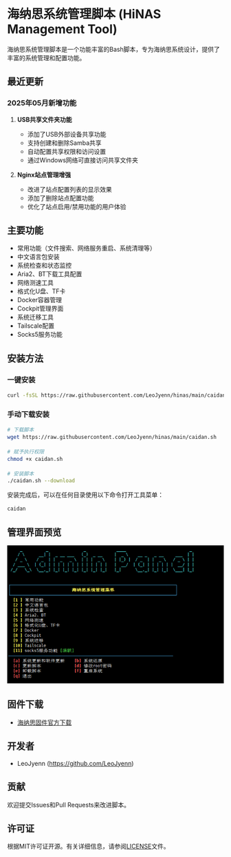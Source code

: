 # 海纳思系统管理脚本 (HiNAS Management Tool)

海纳思系统管理脚本是一个功能丰富的Bash脚本，专为海纳思系统设计，提供了丰富的系统管理和配置功能。

## 最近更新

### 2025年05月新增功能

1. **USB共享文件夹功能**
   - 添加了USB外部设备共享功能
   - 支持创建和删除Samba共享
   - 自动配置共享权限和访问设置
   - 通过Windows网络可直接访问共享文件夹

2. **Nginx站点管理增强**
   - 改进了站点配置列表的显示效果
   - 添加了删除站点配置功能
   - 优化了站点启用/禁用功能的用户体验

## 主要功能

- 常用功能（文件搜索、网络服务重启、系统清理等）
- 中文语言包安装
- 系统检查和状态监控
- Aria2、BT下载工具配置
- 网络测速工具
- 格式化U盘、TF卡
- Docker容器管理
- Cockpit管理界面
- 系统迁移工具
- Tailscale配置
- Socks5服务功能

## 安装方法

### 一键安装

```bash
curl -fsSL https://raw.githubusercontent.com/LeoJyenn/hinas/main/caidan.sh | bash -s caidan
```

### 手动下载安装

```bash
# 下载脚本
wget https://raw.githubusercontent.com/LeoJyenn/hinas/main/caidan.sh

# 赋予执行权限
chmod +x caidan.sh

# 安装脚本
./caidan.sh --download
```

安装完成后，可以在任何目录使用以下命令打开工具菜单：

```bash
caidan
```

## 管理界面预览

![管理界面预览](Admin_Panel.png)

## 固件下载

- [海纳思固件官方下载](https://www.histb.com/download/)

## 开发者

- LeoJyenn (https://github.com/LeoJyenn)

## 贡献

欢迎提交Issues和Pull Requests来改进脚本。

## 许可证

根据MIT许可证开源。有关详细信息，请参阅[LICENSE](LICENSE)文件。
